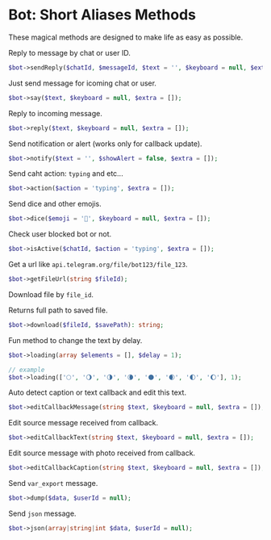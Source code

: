 # Bot: Short Aliases Methods

These magical methods are designed to make life as easy as possible.

Reply to message by chat or user ID.

```php
$bot->sendReply($chatId, $messageId, $text = '', $keyboard = null, $extra = []);
```

Just send message for icoming chat or user.

```php
$bot->say($text, $keyboard = null, $extra = []);
```

Reply to incoming message.

```php
$bot->reply($text, $keyboard = null, $extra = []);
```

Send notification or alert (works only for callback update).

```php
$bot->notify($text = '', $showAlert = false, $extra = []);
```

Send caht action: `typing` and etc...

```php
$bot->action($action = 'typing', $extra = []);
```

Send dice and other emojis.

```php
$bot->dice($emoji = '🎲', $keyboard = null, $extra = []);
```

Check user blocked bot or not.

```php
$bot->isActive($chatId, $action = 'typing', $extra = []);
```

Get a url like `api.telegram.org/file/bot123/file_123`.

```php
$bot->getFileUrl(string $fileId);
```

Download file by `file_id`.

Returns full path to saved file.

```php
$bot->download($fileId, $savePath): string;
```

Fun method to change the text by delay.

```php
$bot->loading(array $elements = [], $delay = 1);

// example
$bot->loading(['🌕', '🌖', '🌗', '🌘', '🌑', '🌒', '🌓', '🌔'], 1);
```

Auto detect caption or text callback and edit this text.

```php
$bot->editCallbackMessage(string $text, $keyboard = null, $extra = []);
```

Edit source message received from callback.

```php
$bot->editCallbackText(string $text, $keyboard = null, $extra = []);
```

Edit source message with photo received from callback.

```php
$bot->editCallbackCaption(string $text, $keyboard = null, $extra = []);
```

Send `var_export` message.

```php
$bot->dump($data, $userId = null);
```

Send `json` message.

```php
$bot->json(array|string|int $data, $userId = null);
```
